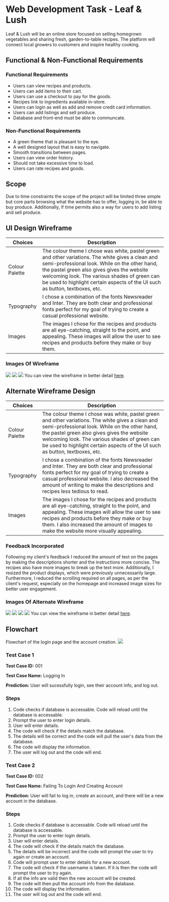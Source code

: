 # Web Development Task - Leaf & Lush
Leaf & Lush will be an online store focused on selling homegrown vegetables and sharing fresh, garden-to-table recipes. The platform will connect local growers to customers and inspire healthy cooking.
## Functional & Non-Functional Requirements
### Functional Requirements
- Users can view recipes and products.
- Users can add items to their cart.
- Users can use a checkout to pay for the goods.
- Recipes link to ingredients available in-store.
- Users can login as well as add and remove credit card information.
- Users can add listings and sell produce.
- Database and front-end must be able to communcate.
### Non-Functional Requirements
- A green theme that is pleasant to the eye.
- A well designed layout that is easy to navigate.
- Smooth transitions between pages.
- Users can view order history.
- Should not take excessive time to load.
- Users can rate recipes and goods. 
## Scope
Due to time constraints the scope of the project will be limited three simple but core parts browsing what the website has to offer, logging in, be able to buy produce. Additionally, if time permits also a way for users to add listing and sell produce.
## UI Design Wireframe
| Choices | Description |
| ----------- | ----------- |
| Colour Palette | The colour theme I chose was white, pastel green and other variations. The white gives a clean and semi-professional look. While on the other hand, the pastel green also gives gives the website welcoming look. The various shades of green can be used to highlight certain aspects of the UI such as button, textboxes, etc. |
| Typography | I chose a combination of the fonts Newsreader and Inter. They are both clear and professional fonts perfect for my goal of trying to create a casual professional website. |
| Images | The images I chose for the recipes and products are all eye-catching, straight to the point, and appealing. These images will allow the user to see recipes and products before they make or buy them. |
### Images Of Wireframe
![](Assets/UIDesignWireframe1.png)
![](Assets/UIDesignWireframe2.png)
![](Assets/UIDesignWireframe3.png)
You can view the wireframe in better detail [here](https://www.figma.com/design/GM4gpWhBxVio2TyjBGHUlF/Leaf---Lush---2025-Computer-Technology-Assessment-3---Yi-Ping?node-id=1669-162202&t=JQH6FRsWkqxtmnar-1).
## Alternate Wireframe Design
| Choices | Description |
| ----------- | ----------- |
| Colour Palette | The colour theme I chose was white, pastel green and other variations. The white gives a clean and semi-professional look. While on the other hand, the pastel green also gives gives the website welcoming look. The various shades of green can be used to highlight certain aspects of the UI such as button, textboxes, etc. |
| Typography | I chose a combination of the fonts Newsreader and Inter. They are both clear and professional fonts perfect for my goal of trying to create a casual professional website. I also decreased the amount of writing to make the descriptions and recipes less tedious to read. |
| Images | The images I chose for the recipes and products are all eye-catching, straight to the point, and appealing. These images will allow the user to see recipes and products before they make or buy them. I also increased the amount of images to make the website more visually appealing. |
### Feedback Incorporated
Following my client's feedback I reduced the amount of text on the pages by making the descriptions shorter and the instructions more concise. The recipes also have more images to break up the text more. Additionally, I resized the product displays, which were previously unnecessarily large. Furthermore, I reduced the scrolling required on all pages, as per the client's request, especially on the homepage and increased image sizes for better user engagement. 
### Images Of Alternate Wireframe
![](Assets/UIAlternateDesignWireframe1.png)
![](Assets/UIAlternateDesignWireframe2.png)
![](Assets/UIAlternateDesignWireframe3.png)
![](Assets/UIAlternateDesignWireframe4.png)
You can view the wireframe in better detail [here](https://www.figma.com/design/GM4gpWhBxVio2TyjBGHUlF/Leaf---Lush---2025-Computer-Technology-Assessment-3---Yi-Ping?node-id=1669-162202&t=JQH6FRsWkqxtmnar-1).
## Flowchart
Flowchart of the login page and the account creation. 
![](Assets/LogInPageFlowchart.png)
### Test Case 1
**Test Case ID:** 001

**Test Case Name:** Logging In

**Prediction:** User will sucessfully login, see their account info, and log out.
### Steps
1. Code checks if database is accessable. Code will reload until the database is accessable.
2. Prompt the user to enter login details.
3. User will enter details.
4. The code will check if the details match the database.
5. The details will be correct and the code will pull the user's data from the database.
6. The code will display the information.
7. The user will log out and the code will end.

### Test Case 2
**Test Case ID:** 002

**Test Case Name:** Failing To Login And Creating Account

**Prediction:** User will fail to log in, create an account, and there will be a new account in the database.
### Steps
1. Code checks if database is accessable. Code will reload until the database is accessable.
2. Prompt the user to enter login details.
3. User will enter details.
4. The code will check if the details match the database.
5. The details will be incorrect and the code will prompt the user to try again or create an account.
6. Code will prompt user to enter details for a new account. 
7. The code will check if the username is taken. If it is then the code will prompt the user to try again.
8. If all the info are valid then the new account will be created.
9. The code will then pull the account info from the database.
10. The code will display the information.
11. The user will log out and the code will end.